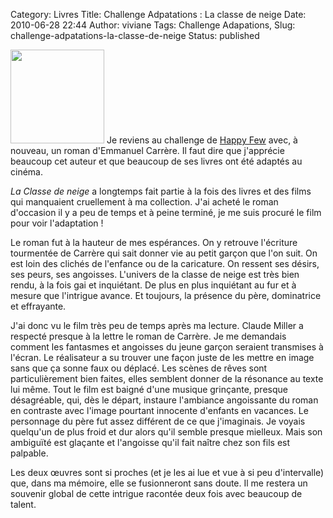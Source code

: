 Category: Livres
Title: Challenge Adpatations : La classe de neige
Date: 2010-06-28 22:44
Author: viviane
Tags: Challenge Adapations, 
Slug: challenge-adpatations-la-classe-de-neige
Status: published

<a href="http://www.viviane-voyages.com/wp-content/uploads/2010/06/classe-de-neige.jpg"><img class="alignleft size-thumbnail wp-image-1365" title="La casse de neige" src="http://www.viviane-voyages.com/wp-content/uploads/2010/06/classe-de-neige-150x150.jpg" alt="" width="150" height="150" /></a> Je reviens au challenge de <a href="http://happyfew.hautetfort.com/archive/2010/01/16/lunettes-noires-sur-pages-blanches-les-participants.html" target="_blank">Happy Few</a> avec, à nouveau, un roman d'Emmanuel Carrère. Il faut dire que j'apprécie beaucoup cet auteur et que beaucoup de ses livres ont été adaptés au cinéma.

<em>La Classe de neige</em> a longtemps fait partie à la fois des livres et des films qui manquaient cruellement à ma collection. J'ai acheté le roman d'occasion il y a peu de temps et à peine terminé, je me suis procuré le film pour voir l'adaptation !

Le roman fut à la hauteur de mes espérances. On y retrouve l'écriture tourmentée de Carrère qui sait donner vie au petit garçon que l'on suit. On est loin des clichés de l'enfance ou de la caricature. On ressent ses désirs, ses peurs, ses angoisses. L'univers de la classe de neige est très bien rendu, à la fois gai et inquiétant. De plus en plus inquiétant au fur et à mesure que l'intrigue avance. Et toujours, la présence du père, dominatrice et effrayante.

J'ai donc vu le film très peu de temps après ma lecture. Claude Miller a respecté presque à la lettre le roman de Carrère. Je me demandais comment les fantasmes et angoisses du jeune garçon seraient transmises à l'écran. Le réalisateur a su trouver une façon juste de les mettre en image sans que ça sonne faux ou déplacé. Les scènes de rêves sont particulièrement bien faites, elles semblent donner de la résonance au texte lui même. Tout le film est baigné d'une musique grinçante, presque désagréable, qui, dès le départ, instaure l'ambiance angoissante du roman en contraste avec l'image pourtant innocente d'enfants en vacances. Le personnage du père fut assez différent de ce que j'imaginais. Je voyais quelqu'un de plus froid et dur alors qu'il semble presque mielleux. Mais son ambiguïté est glaçante et l'angoisse qu'il fait naître chez son fils est palpable.

Les deux œuvres sont si proches (et je les ai lue et vue à si peu d'intervalle) que, dans ma mémoire, elle se fusionneront sans doute. Il me restera un souvenir global de cette intrigue racontée deux fois avec beaucoup de talent.